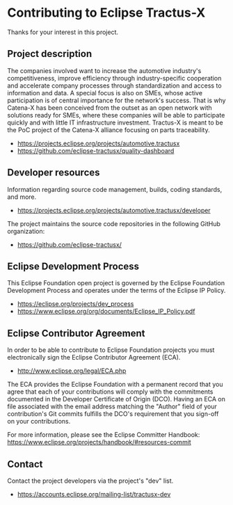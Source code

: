 # Contributing to Eclipse Tractus-X

Thanks for your interest in this project.

## Project description

The companies involved want to increase the automotive industry's
competitiveness, improve efficiency through industry-specific cooperation and
accelerate company processes through standardization and access to information
and data. A special focus is also on SMEs, whose active participation is of
central importance for the network's success. That is why Catena-X has been
conceived from the outset as an open network with solutions ready for SMEs,
where these companies will be able to participate quickly and with little IT
infrastructure investment. Tractus-X is meant to be the PoC project of the
Catena-X alliance focusing on parts traceability.

* <https://projects.eclipse.org/projects/automotive.tractusx>
* <https://github.com/eclipse-tractusx/quality-dashboard>

## Developer resources

Information regarding source code management, builds, coding standards, and
more.

* <https://projects.eclipse.org/projects/automotive.tractusx/developer>

The project maintains the source code repositories in the following GitHub organization:

* <https://github.com/eclipse-tractusx/>

## Eclipse Development Process

This Eclipse Foundation open project is governed by the Eclipse Foundation
Development Process and operates under the terms of the Eclipse IP Policy.

* <https://eclipse.org/projects/dev_process>
* <https://www.eclipse.org/org/documents/Eclipse_IP_Policy.pdf>

## Eclipse Contributor Agreement

In order to be able to contribute to Eclipse Foundation projects you must
electronically sign the Eclipse Contributor Agreement (ECA).

* <http://www.eclipse.org/legal/ECA.php>

The ECA provides the Eclipse Foundation with a permanent record that you agree
that each of your contributions will comply with the commitments documented in
the Developer Certificate of Origin (DCO). Having an ECA on file associated with
the email address matching the "Author" field of your contribution's Git commits
fulfills the DCO's requirement that you sign-off on your contributions.

For more information, please see the Eclipse Committer Handbook:
<https://www.eclipse.org/projects/handbook/#resources-commit>

## Contact

Contact the project developers via the project's "dev" list.

* <https://accounts.eclipse.org/mailing-list/tractusx-dev>
